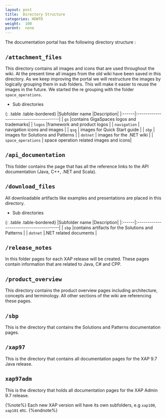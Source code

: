 ```yaml
---
layout: post
title:  Directory Structure
categories: HOWTO
weight:  100
parent:  none
---
```



The documentation portal has the following directory structure :

##  `/attachment_files`

This directory contains all images and icons that are used throughout the wiki.
At the present time all images from the old wiki have been saved in this directory. As we keep improving
the portal we will restructure the images by logically grouping them in sub folders. This will make it easier
to reuse the images in the future. We started the re grouping with the folder `space_operations`.

* Sub directories

{: .table .table-bordered}
|Subfolder name |Description|
|:------|:---------------------------------------|
| `gs`    |contains GigaSpaces logos and trademarks|
| `logos` |framework and product logos |
| `navigation` | navigation icons and images |
| `qsg` | images for Quick Start guide |
| `sbp` | images for Solutions and Patterns |
| `dotnet` | images for the .NET wiki |
| `space_operations` | space operation related images and icons|

## `/api_documentation`

This folder contains the page that has all the reference links to the API documentation (Java, C++, .NET and Scala).

## `/download_files`

All downloadable artifacts like examples and presentations are placed in this directory.

* Sub directories

{: .table .table-bordered}
|Subfolder name |Description|
|:------|:---------------------------------------|
| `sbp` |contains artifacts for the Solutions and Patterns |
| `dotnet` |.NET related documents |




## `/release_notes`

In this folder pages for each XAP release will be created. These pages contain information that are related to Java, C# and CPP.



## `/product_overview`

This directory contains the product overview pages including architecture, concepts and terminology.
All other sections of the wiki are referencing these pages.

## `/sbp`

This is the directory that contains the Solutions and Patterns documentation pages. 


## `/xap97`

This is the directory that contains all documentation pages for the XAP 9.7 Java release.




## `xap97adm`

This is the directory that holds all documentation pages for the XAP Admin 9.7 release.



{%note%}
Each new XAP version will have its own subfolders, e.g `xap100`, `xap101` etc.
{%endnote%}